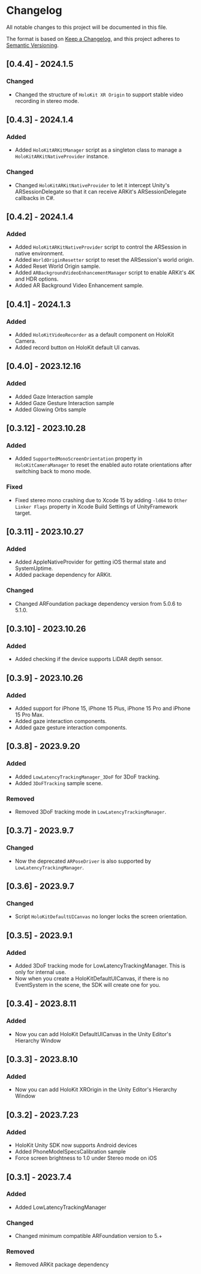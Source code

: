 # Changelog

All notable changes to this project will be documented in this file.

The format is based on [Keep a Changelog](https://keepachangelog.com/en/1.1.0/),
and this project adheres to [Semantic Versioning](https://semver.org/spec/v2.0.0.html).

## [0.4.4] - 2024.1.5

### Changed

- Changed the structure of `HoloKit XR Origin` to support stable video recording in stereo mode.

## [0.4.3] - 2024.1.4

### Added

- Added `HoloKitARKitManager` script as a singleton class to manage a `HoloKitARKitNativeProvider` instance.

### Changed

- Changed `HoloKitARKitNativeProvider` to let it intercept Unity's ARSessionDelegate so that it can receive ARKit's ARSessionDelegate callbacks in C#.

## [0.4.2] - 2024.1.4

### Added

- Added `HoloKitARKitNativeProvider` script to control the ARSession in native environment.
- Added `WorldOriginResetter` script to reset the ARSession's world origin.
- Added Reset World Origin sample.
- Added `ARBackgroundVideoEnhancementManager` script to enable ARKit's 4K and HDR options.
- Added AR Background Video Enhancement sample.

## [0.4.1] - 2024.1.3

### Added

- Added `HoloKitVideoRecorder` as a default component on HoloKit Camera.
- Added record button on HoloKit default UI canvas.

## [0.4.0] - 2023.12.16

### Added

- Added Gaze Interaction sample
- Added Gaze Gesture Interaction sample
- Added Glowing Orbs sample

## [0.3.12] - 2023.10.28

### Added

- Added `SupportedMonoScreenOrientation` property in `HoloKitCameraManager` to reset the enabled auto rotate orientations after switching back to mono mode.

### Fixed

- Fixed stereo mono crashing due to Xcode 15 by adding `-ld64` to `Other Linker Flags` property in Xcode Build Settings of UnityFramework target.

## [0.3.11] - 2023.10.27

### Added

- Added AppleNativeProvider for getting iOS thermal state and SystemUptime.
- Added package dependency for ARKit.

### Changed

- Changed ARFoundation package dependency version from 5.0.6 to 5.1.0.

## [0.3.10] - 2023.10.26

### Added

- Added checking if the device supports LiDAR depth sensor.

## [0.3.9] - 2023.10.26

### Added

- Added support for iPhone 15, iPhone 15 Plus, iPhone 15 Pro and iPhone 15 Pro Max.
- Added gaze interaction components.
- Added gaze gesture interaction components.

## [0.3.8] - 2023.9.20

### Added

- Added `LowLatencyTrackingManager_3DoF` for 3DoF tracking.
- Added `3DoFTracking` sample scene.

### Removed

- Removed 3DoF tracking mode in `LowLatencyTrackingManager`. 

## [0.3.7] - 2023.9.7

### Changed

- Now the deprecated `ARPoseDriver` is also supported by `LowLatencyTrackingManager`.

## [0.3.6] - 2023.9.7

### Changed

- Script `HoloKitDefaultUICanvas` no longer locks the screen orientation.

## [0.3.5] - 2023.9.1

### Added

- Added 3DoF tracking mode for LowLatencyTrackingManager. This is only for internal use.
- Now when you create a HoloKitDefaultUICanvas, if there is no EventSystem in the scene, the SDK will create one for you.

## [0.3.4] - 2023.8.11

### Added

- Now you can add HoloKit DefaultUICanvas in the Unity Editor's Hierarchy Window

## [0.3.3] - 2023.8.10

### Added

- Now you can add HoloKit XROrigin in the Unity Editor's Hierarchy Window

## [0.3.2] - 2023.7.23

### Added

- HoloKit Unity SDK now supports Android devices
- Added PhoneModelSpecsCalibration sample
- Force screen brightness to 1.0 under Stereo mode on iOS

## [0.3.1] - 2023.7.4

### Added

- Added LowLatencyTrackingManager

### Changed

- Changed minimum compatible ARFoundation version to 5.+

### Removed

- Removed ARKit package dependency
